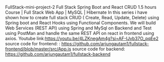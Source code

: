 FullStack-mini-project-2
Full Stack Spring Boot and React CRUD 1.5 hours Course | Full Stack Web App | MySQL | Hibernate
In this series i have shown how to create full stack CRUD ( Create, Read, Update, Delete) using Spring boot 
and React Hooks using Functional Components. We will build Web Services (REST API) using Spring and MySql on Backend
and Test using PostMan and handle the same REST API on react in frontend using axios. 
Youtube link:https://youtu.be/4LZKnegAm4g?si=AF-IJvb37O_pqEe2
source code for frontend: : https://github.com/arjungautam1/fullstack-frontend/blob/master/src/App.js
source code for backend: https://github.com/arjungautam1/fullstack-backend

